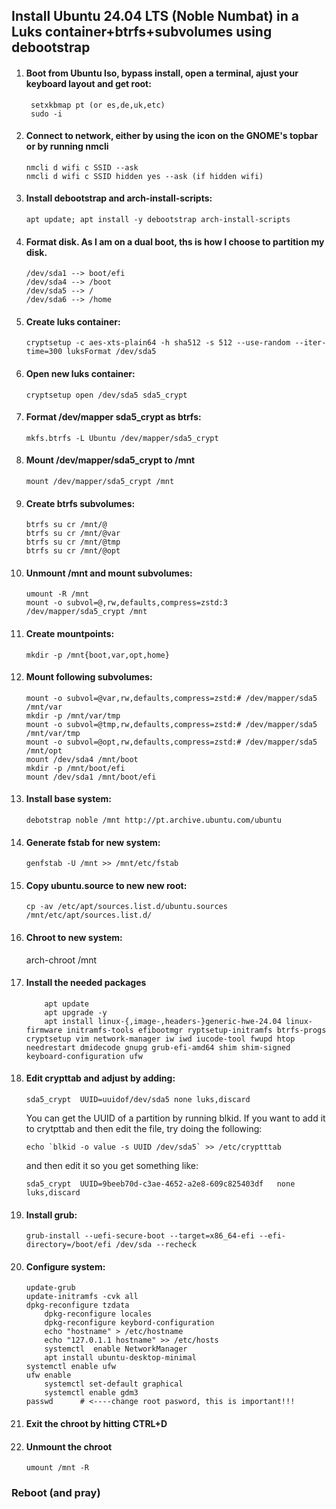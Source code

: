 ## Install Ubuntu 24.04 LTS (Noble Numbat) in a Luks container+btrfs+subvolumes using debootstrap   


1. #### Boot from Ubuntu Iso, bypass install, open a terminal, ajust your keyboard layout and get root:

		setxkbmap pt (or es,de,uk,etc)
		sudo -i

2. 	#### Connect to network, either by using the icon on the GNOME's topbar or by running nmcli  

		nmcli d wifi c SSID --ask
		nmcli d wifi c SSID hidden yes --ask (if hidden wifi)

3.	#### Install debootstrap and arch-install-scripts:
		apt update; apt install -y debootstrap arch-install-scripts

4.	#### Format disk. As I am on a dual boot, ths is how I choose to partition my disk.
		/dev/sda1 --> boot/efi
		/dev/sda4 --> /boot
		/dev/sda5 --> /
		/dev/sda6 --> /home
5.	#### Create luks container: 
		cryptsetup -c aes-xts-plain64 -h sha512 -s 512 --use-random --iter-time=300 luksFormat /dev/sda5

6. 	#### Open new luks container: 
		cryptsetup open /dev/sda5 sda5_crypt

7.	#### Format /dev/mapper sda5_crypt as btrfs: 
		mkfs.btrfs -L Ubuntu /dev/mapper/sda5_crypt

8.	#### Mount /dev/mapper/sda5_crypt to /mnt
		mount /dev/mapper/sda5_crypt /mnt

9. 	#### Create btrfs subvolumes:   
   		btrfs su cr /mnt/@
		btrfs su cr /mnt/@var
		btrfs su cr /mnt/@tmp
		btrfs su cr /mnt/@opt

10.	#### Unmount /mnt and mount subvolumes:
		umount -R /mnt
		mount -o subvol=@,rw,defaults,compress=zstd:3 /dev/mapper/sda5_crypt /mnt

11.	#### Create mountpoints: 
		mkdir -p /mnt{boot,var,opt,home}

12.	#### Mount following subvolumes:  
       	mount -o subvol=@var,rw,defaults,compress=zstd:# /dev/mapper/sda5 /mnt/var
       	mkdir -p /mnt/var/tmp
       	mount -o subvol=@tmp,rw,defaults,compress=zstd:# /dev/mapper/sda5 /mnt/var/tmp
       	mount -o subvol=@opt,rw,defaults,compress=zstd:# /dev/mapper/sda5 /mnt/opt
       	mount /dev/sda4 /mnt/boot
       	mkdir -p /mnt/boot/efi
       	mount /dev/sda1 /mnt/boot/efi

13.	#### Install base system:  
		debotstrap noble /mnt http://pt.archive.ubuntu.com/ubuntu

14.	#### Generate fstab for new system: 
		genfstab -U /mnt >> /mnt/etc/fstab

15.	#### Copy ubuntu.source to new new root: 
		cp -av /etc/apt/sources.list.d/ubuntu.sources /mnt/etc/apt/sources.list.d/

16.	#### Chroot to new system: 
	arch-chroot /mnt

17. #### Install the needed packages
    		apt update
        	apt upgrade -y
        	apt install linux-{,image-,headers-}generic-hwe-24.04 linux-firmware initramfs-tools efibootmgr ryptsetup-initramfs btrfs-progs cryptsetup vim network-manager iw iwd iucode-tool fwupd htop needrestart dmidecode gnupg grub-efi-amd64 shim shim-signed keyboard-configuration ufw

18.	#### Edit crypttab and adjust by adding: 
		sda5_crypt	UUID=uuidof/dev/sda5 none luks,discard


	You can get the UUID of a partition by running blkid. If you want to add it to crytpttab and then edit the file, try doing the following:
  
		echo `blkid -o value -s UUID /dev/sda5` >> /etc/cryptttab

	and then edit it so you get something like:

		sda5_crypt	UUID=9beeb70d-c3ae-4652-a2e8-609c825403df	none	luks,discard

19.	#### Install grub: 
		grub-install --uefi-secure-boot --target=x86_64-efi --efi-directory=/boot/efi /dev/sda --recheck

20.	#### Configure system:
		update-grub
		update-initramfs -cvk all
		dpkg-reconfigure tzdata
	        dpkg-reconfigure locales
	        dpkg-reconfigure keybord-configuration
	        echo "hostname" > /etc/hostname
	        echo "127.0.1.1 hostname" >> /etc/hosts
	        systemctl  enable NetworkManager
	        apt install ubuntu-desktop-minimal
		systemctl enable ufw
		ufw enable
	        systemctl set-default graphical
	        systemctl enable gdm3
		passwd 		# <----change root pasword, this is important!!!

22.	#### Exit the chroot by hitting CTRL+D

23.	#### Unmount the chroot
					
		umount /mnt -R

### Reboot (and pray)
